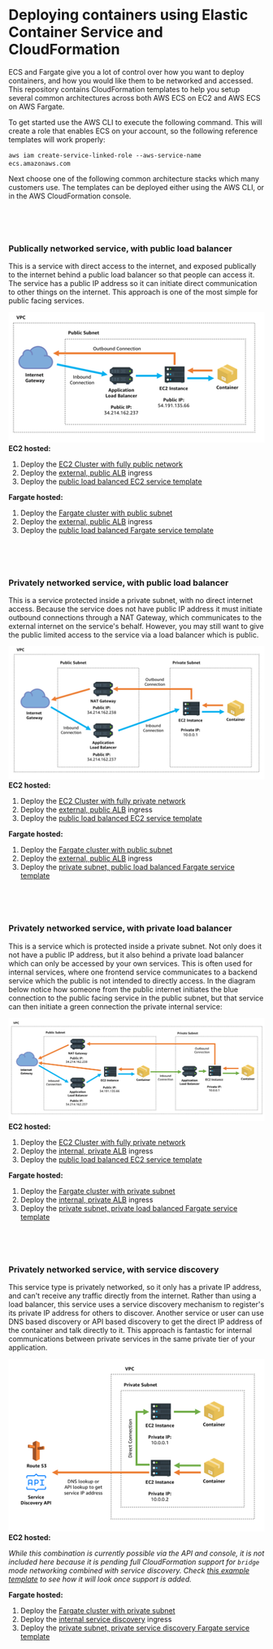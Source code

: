 # Deploying containers using Elastic Container Service and CloudFormation

ECS and Fargate give you a lot of control over how you want to deploy containers, and how you would like them to be networked and accessed. This repository contains CloudFormation templates to help you setup several common architectures across both AWS ECS on EC2 and AWS ECS on AWS Fargate.

To get started use the AWS CLI to execute the following command. This will create a role that enables ECS on your account, so the following reference templates will work properly:

```
aws iam create-service-linked-role --aws-service-name ecs.amazonaws.com
```

Next choose one of the following common architecture stacks which many customers use. The templates can be deployed either using the AWS CLI, or in the AWS CloudFormation console.

&nbsp;

&nbsp;

### Publically networked service, with public load balancer

This is a service with direct access to the internet, and exposed publically to the internet behind a public load balancer so that people can access it. The service has a public IP address so it can initiate direct communication to other things on the internet.  This approach is one of the most simple for public facing services.

![public subnet public lb](images/public-subnet-public-lb.png)
__EC2 hosted:__

1. Deploy the [EC2 Cluster with fully public network](cluster/cluster-ec2-public-vpc.yml)
2. Deploy the [external, public ALB](ingress/alb-external.yml) ingress
3. Deploy the [public load balanced EC2 service template](service/service-ec2-public-lb.yml)

__Fargate hosted:__

1. Deploy the [Fargate cluster with public subnet](cluster/cluster-fargate-public-vpc.yml)
2. Deploy the [external, public ALB](ingress/alb-external.yml) ingress
3. Deploy the [public load balanced Fargate service template](service/service-fargate-public-subnet-public-lb.yml)

&nbsp;

&nbsp;

### Privately networked service, with public load balancer

This is a service protected inside a private subnet, with no direct internet access. Because the service does not have public IP address it must initiate outbound connections through a NAT Gateway, which communicates to the external internet on the service's behalf. However, you may still want to give the public limited access to the service via a load balancer which is public.

![private subnet public lb](images/private-subnet-public-lb.png)
__EC2 hosted:__

1. Deploy the [EC2 Cluster with fully private network](cluster/cluster-ec2-private-vpc.yml)
2. Deploy the [external, public ALB](ingress/alb-external.yml) ingress
3. Deploy the [public load balanced EC2 service template](service/service-ec2-public-lb.yml)

__Fargate hosted:__

1. Deploy the [Fargate cluster with public subnet](cluster/cluster-fargate-private-vpc.yml)
2. Deploy the [external, public ALB](ingress/alb-external.yml) ingress
3. Deploy the [private subnet, public load balanced Fargate service template](service/service-fargate-private-subnet-public-lb.yml)

&nbsp;

&nbsp;

### Privately networked service, with private load balancer

This is a service which is protected inside a private subnet. Not only does it not have a public IP address, but it also behind a private load balancer which can only be accessed by your own services. This is often used for internal services, where one frontend service communicates to a backend service which the public is not intended to directly access. In the diagram below notice how someone from the public internet initiates the blue connection to the public facing service in the public subnet, but that service can then initiate a green connection the private internal service:

![private subnet private lb](images/private-subnet-private-lb.png)
__EC2 hosted:__

1. Deploy the [EC2 Cluster with fully private network](cluster/cluster-ec2-private-vpc.yml)
2. Deploy the [internal, private ALB](ingress/alb-internal.yml) ingress
3. Deploy the [public load balanced EC2 service template](service/service-ec2-public-lb.yml)

__Fargate hosted:__

1. Deploy the [Fargate cluster with private subnet](cluster/cluster-fargate-private-vpc.yml)
2. Deploy the [internal, private ALB](ingress/alb-internal.yml) ingress
3. Deploy the [private subnet, private load balanced Fargate service template](service/service-fargate-private-subnet-private-lb.yml)

&nbsp;

&nbsp;

### Privately networked service, with service discovery

This service type is privately networked, so it only has a private IP address, and can't receive any traffic directly from the internet. Rather than using a load balancer, this service uses a service discovery mechanism to register's its private IP address for others to discover. Another service or user can use DNS based discovery or API based discovery to get the direct IP address of the container and talk directly to it. This approach is fantastic for internal communications between private services in the same private tier of your application.

![private subnet private service discovery](images/private-subnet-private-service-discovery.png)
__EC2 hosted:__

_While this combination is currently possible via the API and console, it is not included here because it is pending full CloudFormation support for `bridge` mode networking combined with service discovery. Check [this example template](service/service-ec2-private-discovery.yml) to see how it will look once support is added._

__Fargate hosted:__

1. Deploy the [Fargate cluster with private subnet](cluster/cluster-fargate-private-vpc.yml)
2. Deploy the [internal service discovery](ingress/service-discovery-internal.yml) ingress
3. Deploy the [private subnet, private service discovery Fargate service template](service/service-fargate-private-subnet-private-discovery.yml)

&nbsp;

&nbsp;
